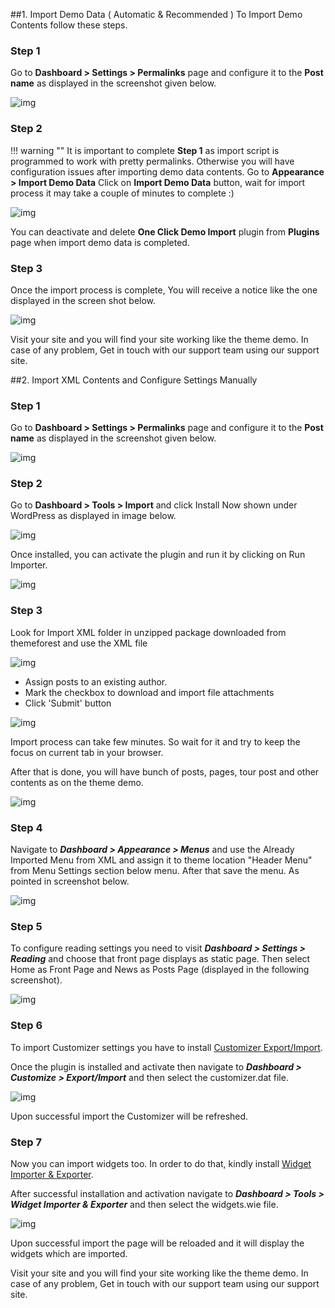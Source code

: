 ##1. Import Demo Data ( Automatic & Recommended )
To Import Demo Contents follow these steps.

### **Step 1**
Go to **Dashboard > Settings > Permalinks** page and configure it to the **Post name** as displayed in the screenshot given below.

![img](img/install-10.png)

### **Step 2**

!!! warning ""
    It is important to complete **Step 1** as import script is programmed to work with pretty permalinks. Otherwise you will have configuration issues after importing demo data contents.
Go to **Appearance > Import Demo Data** Click on **Import Demo Data** button, wait for import process it may take a couple of minutes to complete :)

![img](img/08-install.png)
    
You can deactivate and delete **One Click Demo Import** plugin from **Plugins** page when import demo data is completed.

### **Step 3**
Once the import process is complete, You will receive a notice like the one displayed in the screen shot below.

![img](img/all-done.png)

Visit your site and you will find your site working like the theme demo. In case of any problem, Get in touch with our support team using our support site.

##2. Import XML Contents and Configure Settings Manually
### **Step 1**
Go to **Dashboard > Settings > Permalinks** page and configure it to the **Post name** as displayed in the screenshot given below.

![img](img/install-10.png)

### **Step 2**

Go to **Dashboard > Tools > Import** and click Install Now shown under WordPress as displayed in image below.

![img](img/install-wordpress-importer.png)

Once installed, you can activate the plugin and run it by clicking on Run Importer.

![img](img/run-wordpress-importer.png)

### **Step 3**
Look for Import XML folder in unzipped package downloaded from themeforest and use the XML file 

![img](img/upload-and-import.png)

* Assign posts to an existing author.
* Mark the checkbox to download and import file attachments
* Click 'Submit' button

![img](img/assgin-posts.png)

Import process can take few minutes. So wait for it and try to keep the focus on current tab in your browser.

After that is done, you will have bunch of posts, pages, tour post and other contents as on the theme demo.

![img](img/importer-all-done.png)

### **Step 4**

Navigate to ***Dashboard > Appearance > Menus*** and use the Already Imported Menu from XML and assign it to theme location "Header Menu" from Menu Settings section below menu. After that save the menu. As pointed in screenshot below.

![img](img/header-menu.png)

### **Step 5**

To configure reading settings you need to visit ***Dashboard > Settings > Reading*** and choose that front page displays as static page. Then select Home as Front Page and News as Posts Page (displayed in the following screenshot).

![img](img/install-09.png)

### **Step 6**

To import Customizer settings you have to install [ Customizer Export/Import](https://wordpress.org/plugins/customizer-export-import/).

Once the plugin is installed and activate then navigate to ***Dashboard > Customize > Export/Import*** and then select the customizer.dat file.

![img](img/import-customizer-settings.png)

Upon successful import the Customizer will be refreshed.

### **Step 7**

Now you can import widgets too. In order to do that, kindly install [Widget Importer & Exporter](https://wordpress.org/plugins/widget-importer-exporter/).


After successful installation and activation navigate to ***Dashboard > Tools > Widget Importer & Exporter*** and then select the widgets.wie file.

![img](img/import-widget-settings.png)

Upon successful import the page will be reloaded and it will display the widgets which are imported.

Visit your site and you will find your site working like the theme demo. In case of any problem, Get in touch with our support team using our support site.

